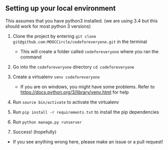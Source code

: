 Setting up your local environment
-----

This assumes that you have python3 installed. (we are using 3.4 but this should work for most python 3 versions)

1. Clone the project by entering `git clone git@github.com:MOOCCircle/codeforeveryone.git` in the terminal
    - This will create a folder called `codeforeveryone` where you ran the command

2. Go into the `codeforeveryone` directory `cd codeforeveryone`

3. Create a virtualenv `venv codeforeveryone`
    - If you are on windows, you might have some problems. Refer to https://docs.python.org/3/library/venv.html for help

4. Run `source bin/activate` to activate the virtualenv

5. Run `pip install -r requirements.txt` to install the pip dependencies

6. Run `python manage.py runserver`

7. Success! (hopefully)

* If you see anything wrong here, please make an issue or a pull request!